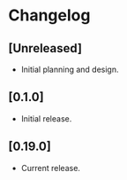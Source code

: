 # Changelog

## [Unreleased]

- Initial planning and design.

## [0.1.0]

- Initial release.

## [0.19.0]

- Current release.
